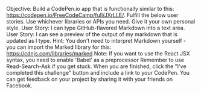 Objective: Build a CodePen.io app that is functionally similar to this: https://codepen.io/FreeCodeCamp/full/JXrLLE/.
Fulfill the below user stories. Use whichever libraries or APIs you need. Give it your own personal style.
User Story: I can type GitHub-flavored Markdown into a text area.
User Story: I can see a preview of the output of my markdown that is updated as I type.
Hint: You don't need to interpret Markdown yourself - you can import the Marked library for this: https://cdnjs.com/libraries/marked
Note: If you want to use the React JSX syntax, you need to enable 'Babel' as a preprocessor
Remember to use Read-Search-Ask if you get stuck.
When you are finished, click the "I've completed this challenge" button and include a link to your CodePen.
You can get feedback on your project by sharing it with your friends on Facebook.
